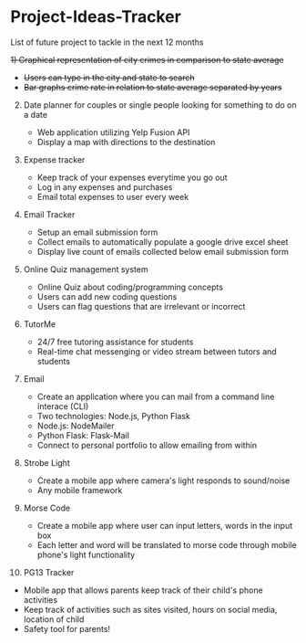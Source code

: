 # Project-Ideas-Tracker
List of future project to tackle in the next 12 months

~~1) Graphical representation of city crimes in comparison to state average~~
   * ~~Users can type in the city and state to search~~
   * ~~Bar graphs crime rate in relation to state average separated by years~~   

2) Date planner for couples or single people looking for something to do on a date
   * Web application utilizing Yelp Fusion API
   * Display a map with directions to the destination
  
3) Expense tracker
   * Keep track of your expenses everytime you go out
   * Log in any expenses and purchases
   * Email total expenses to user every week
   
4) Email Tracker
   * Setup an email submission form
   * Collect emails to automatically populate a google drive excel sheet
   * Display live count of emails collected below email submission form
   
5) Online Quiz management system
   * Online Quiz about coding/programming concepts
   * Users can add new coding questions
   * Users can flag questions that are irrelevant or incorrect
   
6) TutorMe
   * 24/7 free tutoring assistance for students
   * Real-time chat messenging or video stream between tutors and students
   
7) Email
   * Create an application where you can mail from a command line interace (CLI)
   * Two technologies: Node.js, Python Flask
   * Node.js: NodeMailer
   * Python Flask: Flask-Mail
   * Connect to personal portfolio to allow emailing from within
   
8) Strobe Light
   * Create a mobile app where camera's light responds to sound/noise
   * Any mobile framework

9) Morse Code 
   * Create a mobile app where user can input letters, words in the input box
   * Each letter and word will be translated to morse code through mobile phone's light functionality

10) PG13 Tracker
   * Mobile app that allows parents keep track of their child's phone activities
   * Keep track of activities such as sites visited, hours on social media, location of child
   * Safety tool for parents!
